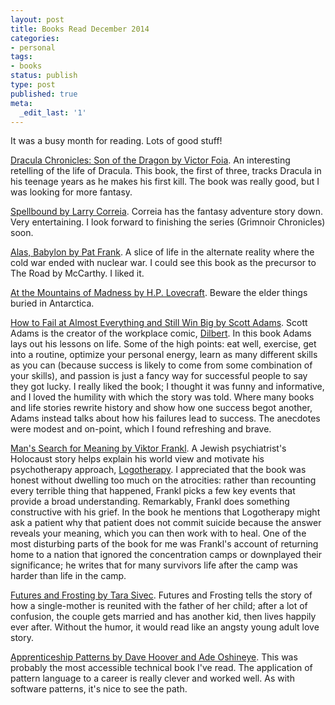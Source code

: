 ```yaml
---
layout: post
title: Books Read December 2014
categories:
- personal
tags:
- books
status: publish
type: post
published: true
meta:
  _edit_last: '1'
---
```


It was a busy month for reading. Lots of good stuff!

[Dracula Chronicles: Son of the Dragon by Victor
Foia](http://www.amazon.com/gp/product/B00ARSJNW6/ref=as_li_tl?ie=UTF8&camp=1789&creative=390957&creativeASIN=B00ARSJNW6&linkCode=as2&tag=theven01-20&linkId=KQP7U6OB4WMDL2XX). An interesting retelling of the life of Dracula. This book, the first of three, tracks Dracula in his teenage years as he makes his first kill. The book was really good, but I was looking for more fantasy.

[Spellbound by Larry
Correia](http://www.amazon.com/gp/product/B00APA1NK6/ref=as_li_tl?ie=UTF8&camp=1789&creative=390957&creativeASIN=B00APA1NK6&linkCode=as2&tag=theven01-20&linkId=WMOFDYAVZR4UFKHT). Correia has the fantasy adventure
story down. Very entertaining. I look forward to finishing the series
(Grimnoir Chronicles) soon.

[Alas, Babylon by Pat
Frank](http://www.amazon.com/gp/product/B00CD360ZQ/ref=as_li_tl?ie=UTF8&camp=1789&creative=390957&creativeASIN=B00CD360ZQ&linkCode=as2&tag=theven01-20&linkId=KKUCVAWJ3O2JOMPV). A slice of life in the alternate reality
where the cold war ended with nuclear war. I could see this
book as the precursor to The Road by McCarthy. I liked it. 

[At the Mountains of Madness by H.P.
Lovecraft](http://www.amazon.com/gp/product/B00D4CBA50/ref=as_li_tl?ie=UTF8&camp=1789&creative=390957&creativeASIN=B00D4CBA50&linkCode=as2&tag=theven01-20&linkId=KN3MMS2ERWTKFAU7). Beware the elder
things buried in Antarctica.

[How to Fail at Almost Everything and Still Win Big by Scott
Adams](http://www.amazon.com/gp/product/B00COOFBA4/ref=as_li_tl?ie=UTF8&camp=1789&creative=390957&creativeASIN=B00COOFBA4&linkCode=as2&tag=theven01-20&linkId=U74HXIB7CQ3OEZNU). Scott Adams is the creator of the workplace comic, [Dilbert](http://www.dilbert.com/). In this book Adams lays out his lessons on life. Some of the high points: eat well, exercise, get into a routine, optimize your personal energy, learn as many different skills as you can (because success is likely to come from some combination of your skills), and passion is just a fancy way for successful people to say they got lucky. I really liked the book; I thought it was funny and informative, and I loved the humility with which the story was told. Where many books and life stories rewrite history and show how one success begot another, Adams instead talks about how his failures lead to success. The anecdotes were modest and on-point, which I found refreshing and brave. 

[Man's Search for Meaning by Viktor
Frankl](http://www.amazon.com/gp/product/B009U9S6FI/ref=as_li_tl?ie=UTF8&camp=1789&creative=390957&creativeASIN=B009U9S6FI&linkCode=as2&tag=theven01-20&linkId=3S6RUEUONCG3UEAU). A Jewish psychiatrist's
Holocaust story helps explain his world view and motivate his
psychotherapy approach,
[Logotherapy](http://en.wikipedia.org/wiki/Logotherapy). I appreciated
that the book was honest without dwelling too much on the atrocities:
rather than recounting every terrible thing that happened, Frankl picks
a few key events that provide a broad understanding. Remarkably, Frankl
does something constructive with his grief. In the book he mentions that
Logotherapy might ask a patient why that patient does not commit
suicide because the answer reveals your meaning, which you can then work
with to heal. One of the most disturbing parts of the book for me was
Frankl's account of returning home to a nation that ignored the
concentration camps or downplayed their significance; he writes that for
many survivors life after the camp was harder than life in the camp.

[Futures and Frosting by Tara
Sivec](http://www.amazon.com/gp/product/B009AYWPCI/ref=as_li_tl?ie=UTF8&camp=1789&creative=390957&creativeASIN=B009AYWPCI&linkCode=as2&tag=theven01-20&linkId=XSJDV3OEBODUC5IH). Futures and Frosting tells the 
story of how a single-mother is reunited with the father of her child; 
after a lot of confusion, the couple gets married and has another kid, 
then lives happily ever after. Without the humor, it would read like 
an angsty young adult love story.

[Apprenticeship Patterns by Dave Hoover and Ade
Oshineye](http://www.amazon.com/gp/product/0596518382/ref=as_li_tl?ie=UTF8&camp=1789&creative=390957&creativeASIN=0596518382&linkCode=as2&tag=theven01-20&linkId=HYDQVVVHWRDD54ZB).
This was probably the most accessible technical book I've read. The
application of pattern language to a career is really clever and worked
well. As with software patterns, it's nice to see the path.

